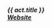 ##### **{{ act.title }}** <br> <a target="_blank" rel="noopener noreferrer" href="http://www.meenacryle.com/">Website</a>
